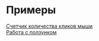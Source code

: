 # Примеры  
[Счетчик количества кликов мыши](https://github.com/VipBender/JavaScript/tree/master/examples/NnumberOfClicks/index.html)  
[Работа с ползунком](https://github.com/VipBender/JavaScript/tree/master/examples/SliderValues/index.html)  
